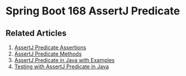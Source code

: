 # Spring Boot 168 AssertJ Predicate

## Related Articles
1. [AssertJ Predicate Assertions](https://www.ruoxue.org/assertj-155-assertj-predicate-assertions/)
2. [AssertJ Predicate Methods](https://www.ruoxue.org/assertj-155-assertj-predicate-methods/)
3. [AssertJ Predicate in Java with Examples](https://www.ruoxue.org/assertj-155-assertj-predicate-in-java-with-examples/)
4. [Testing with AssertJ Predicate in Java](https://www.ruoxue.org/assertj-155-testing-with-assertj-predicate-in-java/)


